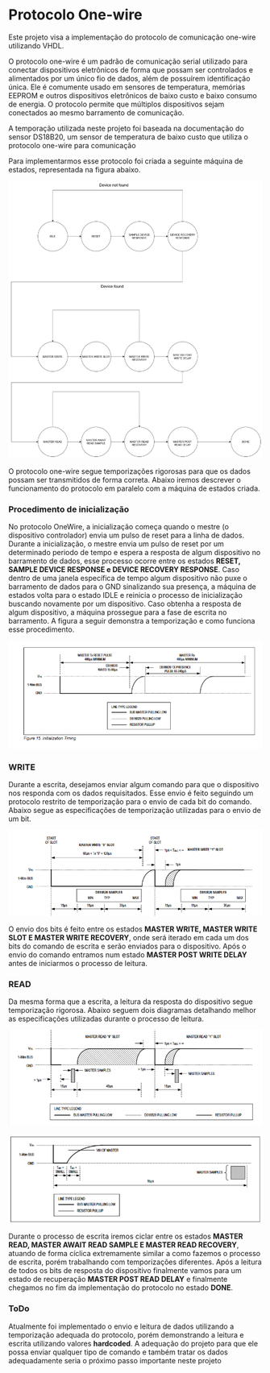 # Protocolo One-wire

Este projeto visa a implementação do protocolo de comunicação one-wire utilizando VHDL. 

O protocolo one-wire é um padrão de comunicação serial utilizado para conectar dispositivos eletrônicos de forma que possam ser controlados e alimentados por um único fio de dados, além de possuírem identificação única. Ele é comumente usado em sensores de temperatura, memórias EEPROM e outros dispositivos eletrônicos de baixo custo e baixo consumo de energia. O protocolo permite que múltiplos dispositivos sejam conectados ao mesmo barramento de comunicação.

A temporação utilizada neste projeto foi baseada na documentação do sensor DS18B20, um sensor de temperatura de baixo custo que utiliza o protocolo one-wire para comunicação

Para implementarmos esse protocolo foi criada a seguinte máquina de estados, representada na figura abaixo.

![](https://raw.githubusercontent.com/ericreis27/riscv-multicycle/master/peripherals/onewire/figures/diagram_onewire.png)

O protocolo one-wire segue temporizações rigorosas para que os dados possam ser transmitidos de forma correta. Abaixo iremos descrever o funcionamento do protocolo em paralelo com a máquina de estados criada.

### Procedimento de inicialização

No protocolo OneWire, a inicialização começa quando o mestre (o dispositivo controlador) envia um pulso de reset para a linha de dados. Durante a inicialização, o mestre envia um pulso de reset por um determinado periodo de tempo e espera a resposta de algum dispositivo no barramento de dados, esse processo ocorre entre os estados __RESET, SAMPLE DEVICE RESPONSE e DEVICE RECOVERY RESPONSE__. Caso dentro de uma janela específica de tempo algum dispositivo não puxe o barramento de dados para o GND sinalizando sua presença, a máquina de estados volta para o estado IDLE e reinicia o processo de inicialização buscando novamente por um dispositivo. Caso obtenha a resposta de algum dispositivo, a máquina prossegue para a fase de escrita no barramento. A figura a seguir demonstra a temporização e como funciona esse procedimento.

![](https://raw.githubusercontent.com/ericreis27/riscv-multicycle/master/peripherals/onewire/figures/initialization_onewire.png)

### WRITE
Durante a escrita, desejamos enviar algum comando para que o dispositivo nos responda com os dados requisitados. Esse envio é feito seguindo um protocolo restrito de temporização para o envio de cada bit do comando. Abaixo segue as especificações de temporização utilizadas para o envio de um bit.

![](https://raw.githubusercontent.com/ericreis27/riscv-multicycle/master/peripherals/onewire/figures/write_time_slot.png)

O envio dos bits é feito entre os estados __MASTER WRITE, MASTER WRITE SLOT E MASTER WRITE RECOVERY__, onde será iterado em cada um dos bits do comando de escrita e serão enviados para o dispositivo. Após o envio do comando entramos num estado __MASTER POST WRITE DELAY__ antes de iniciarmos o processo de leitura.

### READ
Da mesma forma que a escrita, a leitura da resposta do dispositivo segue temporização rigorosa. Abaixo seguem dois diagramas detalhando melhor as especificações utilizadas durante o processo de leitura.

![](https://raw.githubusercontent.com/ericreis27/riscv-multicycle/master/peripherals/onewire/figures/read_time_slot.png)

![](https://raw.githubusercontent.com/ericreis27/riscv-multicycle/master/peripherals/onewire/figures/recommended_read_timings.png)

Durante o processo de escrita iremos ciclar entre os estados __MASTER READ, MASTER AWAIT READ SAMPLE E MASTER READ RECOVERY__, atuando de forma cíclica extremamente similar a como fazemos o processo de escrita, porém trabalhando com temporizações diferentes. Após a leitura de todos os bits de resposta do dispositivo finalmente vamos para um estado de recuperação __MASTER POST READ DELAY__ e finalmente chegamos no fim da implementação do protocolo no estado __DONE__.

### ToDo
Atualmente foi implementado o envio e leitura de dados utilizando a temporização adequada do protocolo, porém demonstrando a leitura e escrita utilizando valores **hardcoded**. A adequação do projeto para que ele possa enviar qualquer tipo de comando e também tratar os dados adequadamente seria o próximo passo importante neste projeto

